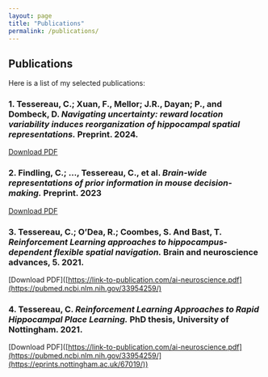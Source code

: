 ```yaml
---
layout: page
title: "Publications"
permalink: /publications/
---
```


## Publications

Here is a list of my selected publications:

### 1. Tessereau, C.; Xuan, F., Mellor; J.R., Dayan; P., and Dombeck, D. *Navigating uncertainty: reward location variability induces reorganization of hippocampal spatial representations.*  Preprint. 2024. 

[Download PDF](https://www.biorxiv.org/content/10.1101/2025.01.06.631465v1)

### 2. Findling, C.; …, Tessereau, C., et al. *Brain-wide representations of prior information in mouse decision-making.*  Preprint. 2023 

[Download PDF]([https://link-to-publication.com/data-visualization.pdf](https://www.biorxiv.org/content/10.1101/2023.07.04.547684v1))

### 3. Tessereau, C.; O’Dea, R.; Coombes, S. And Bast, T. *Reinforcement Learning approaches to hippocampus-dependent flexible spatial navigation.* Brain and neuroscience advances, 5. 2021.

[Download PDF]([https://link-to-publication.com/ai-neuroscience.pdf](https://pubmed.ncbi.nlm.nih.gov/33954259/)

### 4. Tessereau, C. *Reinforcement Learning Approaches to Rapid Hippocampal Place Learning.* PhD thesis, University of Nottingham. 2021.

[Download PDF]([https://link-to-publication.com/ai-neuroscience.pdf](https://pubmed.ncbi.nlm.nih.gov/33954259/](https://eprints.nottingham.ac.uk/67019/))
